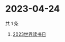 # 2023-04-24

共 1 条

<!-- BEGIN ZHIHUSEARCH -->
<!-- 最后更新时间 Mon Apr 24 2023 06:06:31 GMT+0800 (China Standard Time) -->
1. [2023世界读书日](https://www.zhihu.com/search?q=2023世界读书日)
<!-- END ZHIHUSEARCH -->

